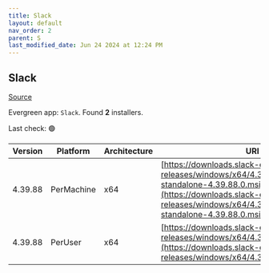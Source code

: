 ```yaml
---
title: Slack
layout: default
nav_order: 2
parent: S
last_modified_date: Jun 24 2024 at 12:24 PM
---
```


## Slack

[Source](https://slack.com/intl/en-au/help/articles/212475728-Deploy-Slack-via-Microsoft-Installer)

Evergreen app: `Slack`. Found **2** installers.

Last check: 🟢

| Version | Platform   | Architecture | URI                                                                                                                                                                                                          |
| ------- | ---------- | ------------ | ------------------------------------------------------------------------------------------------------------------------------------------------------------------------------------------------------------ |
| 4.39.88 | PerMachine | x64          | [https://downloads.slack-edge.com/desktop-releases/windows/x64/4.39.88/slack-standalone-4.39.88.0.msi](https://downloads.slack-edge.com/desktop-releases/windows/x64/4.39.88/slack-standalone-4.39.88.0.msi) |
| 4.39.88 | PerUser    | x64          | [https://downloads.slack-edge.com/desktop-releases/windows/x64/4.39.88/SlackSetup.msi](https://downloads.slack-edge.com/desktop-releases/windows/x64/4.39.88/SlackSetup.msi)                                 |
